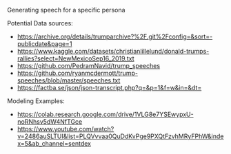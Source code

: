 Generating speech for a specific persona


Potential Data sources:
- https://archive.org/details/trumparchive?%2F.git%2Fconfig=&sort=-publicdate&page=1
- https://www.kaggle.com/datasets/christianlillelund/donald-trumps-rallies?select=NewMexicoSep16_2019.txt
- https://github.com/PedramNavid/trump_speeches
- https://github.com/ryanmcdermott/trump-speeches/blob/master/speeches.txt
- https://factba.se/json/json-transcript.php?q=&p=1&f=w&in=&dt=



Modeling Examples:
- https://colab.research.google.com/drive/1VLG8e7YSEwypxU-noRNhsv5dW4NfTGce
- https://www.youtube.com/watch?v=2486auSLTUI&list=PLQVvvaa0QuDdKvPge9PXQtFzvhMRyFPhW&index=5&ab_channel=sentdex

